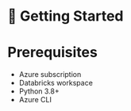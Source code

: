 # 🚀 Getting Started
# Prerequisites
- Azure subscription
- Databricks workspace
- Python 3.8+
- Azure CLI
